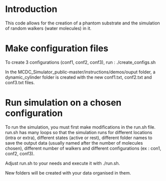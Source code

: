 # Introduction

This code allows for the creation of a phantom substrate and the simulation of random walkers (water molecules) in it. 

# Make configuration files

To create 3 configurations (conf1, conf2, conf3), run : ./create_configs.sh

In the MCDC_Simulator_public-master/instructions/demos/ouput folder, a dynamic_cylinder folder is created with the new conf1.txt, conf2.txt and conf3.txt files.

# Run simulation on a chosen configuration
To run the simulation, you must first make modifications in the run.sh file. run.sh has many loops so that the simulation runs for different locations (intra or extra), different states (active or rest), different folder names to save the output data (usually named after the number of molecules chosen), different number of walkers and different configurations (ex : con1, conf2, conf3).

Adjust run.sh to your needs and execute it with ./run.sh.

New folders will be created with your data organised in them.


 